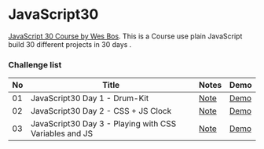 # JavaScript30

[JavaScript 30 Course by Wes Bos](https://github.com/wesbos/JavaScript30). This is a Course use plain JavaScript build 30 different projects in 30 days .

### Challenge list

| No  | Title                                                  | Notes                                                                                          | Demo                                                                       |
| --- | ------------------------------------------------------ | ---------------------------------------------------------------------------------------------- | -------------------------------------------------------------------------- |
| 01  | JavaScript30 Day 1 - Drum-Kit                          | [Note](https://github.com/richiea1y/JavaScript30/blob/main/Day1-JavaScript-Drum-Kit/README.md) | [Demo](https://richiea1y.github.io/JavaScript30/Day1-JavaScript-Drum-Kit/) |
| 02  | JavaScript30 Day 2 - CSS + JS Clock                    | [Note](https://github.com/richiea1y/JavaScript30/blob/main/Day2-CSS%2BJS-Clock/README.md)      | [Demo](https://richiea1y.github.io/JavaScript30/Day2-CSS+JS-Clock/)        |
| 03  | JavaScript30 Day 3 - Playing with CSS Variables and JS | [Note]()                                                                                       | [Demo]()                                                                   |
